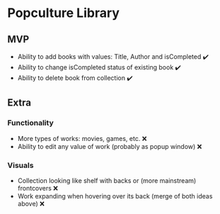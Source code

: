 # Popculture Library
## MVP
- Ability to add books with values: Title, Author and isCompleted ✔️
- Ability to change isCompleted status of existing book ✔️
- Ability to delete book from collection ✔️
## Extra
### Functionality
- More types of works: movies, games, etc. ❌
- Ability to edit any value of work (probably as popup window) ❌
### Visuals
- Collection looking like shelf with backs or (more mainstream) frontcovers ❌
- Work expanding when hovering over its back (merge of both ideas above) ❌
